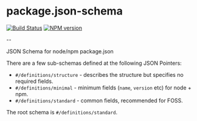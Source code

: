 # package.json-schema

[![Build Status](https://secure.travis-ci.org/Bartvds/package.json-schema.png?branch=master)](http://travis-ci.org/Bartvds/package.json-schema) [![NPM version](https://badge.fury.io/js/package.json-schema.png)](http://badge.fury.io/js/package.json-schema)

--

JSON Schema for node/npm package.json

There are a few sub-schemas defined at the following JSON Pointers:

- `#/definitions/structure`	- describes the structure but specifies no required fields.
- `#/definitions/minimal` - minimum fields (`name`, `version` etc) for node + npm.
- `#/definitions/standard` - common fields, recommended for FOSS.

The root schema is `#/definitions/standard`.

